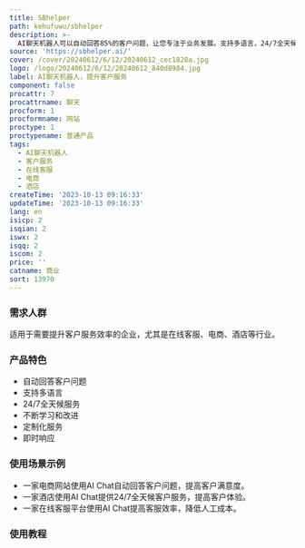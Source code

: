 ```yaml
---
title: SBhelper
path: kehufuwu/sbhelper
description: >-
  AI聊天机器人可以自动回答85%的客户问题，让您专注于业务发展。支持多语言，24/7全天候服务，不断学习和改进，定制化服务，即时响应。Starter计划每月5美元，可处理50个对话；Business计划每月15美元，可处理100个对话；Custom计划可定制对话数量和指令量，AI分析功能。
source: 'https://sbhelper.ai/'
cover: /cover/20240612/6/12/20240612_cec1828a.jpg
logo: /logo/20240612/6/12/20240612_840d8984.jpg
label: AI聊天机器人，提升客户服务
component: false
procattr: 7
procattrname: 聊天
procform: 1
procformname: 网站
proctype: 1
proctypename: 普通产品
tags:
  - AI聊天机器人
  - 客户服务
  - 在线客服
  - 电商
  - 酒店
createTime: '2023-10-13 09:16:33'
updateTime: '2023-10-13 09:16:33'
lang: en
isicp: 2
isqian: 2
iswx: 2
isqq: 2
iscom: 2
price: ''
catname: 商业
sort: 13970
---
```




### 需求人群
适用于需要提升客户服务效率的企业，尤其是在线客服、电商、酒店等行业。

### 产品特色
- 自动回答客户问题
- 支持多语言
- 24/7全天候服务
- 不断学习和改进
- 定制化服务
- 即时响应

### 使用场景示例
- 一家电商网站使用AI Chat自动回答客户问题，提高客户满意度。
- 一家酒店使用AI Chat提供24/7全天候客户服务，提高客户体验。
- 一家在线客服平台使用AI Chat提高客服效率，降低人工成本。

### 使用教程


  
